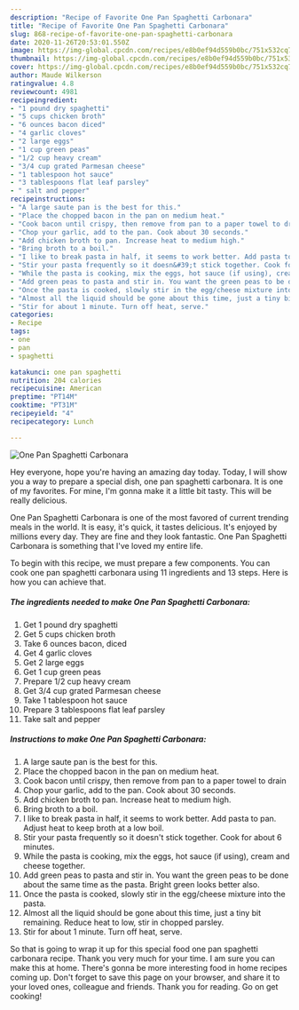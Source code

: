 ```yaml
---
description: "Recipe of Favorite One Pan Spaghetti Carbonara"
title: "Recipe of Favorite One Pan Spaghetti Carbonara"
slug: 868-recipe-of-favorite-one-pan-spaghetti-carbonara
date: 2020-11-26T20:53:01.550Z
image: https://img-global.cpcdn.com/recipes/e8b0ef94d559b0bc/751x532cq70/one-pan-spaghetti-carbonara-recipe-main-photo.jpg
thumbnail: https://img-global.cpcdn.com/recipes/e8b0ef94d559b0bc/751x532cq70/one-pan-spaghetti-carbonara-recipe-main-photo.jpg
cover: https://img-global.cpcdn.com/recipes/e8b0ef94d559b0bc/751x532cq70/one-pan-spaghetti-carbonara-recipe-main-photo.jpg
author: Maude Wilkerson
ratingvalue: 4.8
reviewcount: 4981
recipeingredient:
- "1 pound dry spaghetti"
- "5 cups chicken broth"
- "6 ounces bacon diced"
- "4 garlic cloves"
- "2 large eggs"
- "1 cup green peas"
- "1/2 cup heavy cream"
- "3/4 cup grated Parmesan cheese"
- "1 tablespoon hot sauce"
- "3 tablespoons flat leaf parsley"
- " salt and pepper"
recipeinstructions:
- "A large saute pan is the best for this."
- "Place the chopped bacon in the pan on medium heat."
- "Cook bacon until crispy, then remove from pan to a paper towel to drain"
- "Chop your garlic, add to the pan. Cook about 30 seconds."
- "Add chicken broth to pan. Increase heat to medium high."
- "Bring broth to a boil."
- "I like to break pasta in half, it seems to work better. Add pasta to pan. Adjust heat to keep broth at a low boil."
- "Stir your pasta frequently so it doesn&#39;t stick together. Cook for about 6 minutes."
- "While the pasta is cooking, mix the eggs, hot sauce (if using), cream and cheese together."
- "Add green peas to pasta and stir in. You want the green peas to be done about the same time as the pasta. Bright green looks better also."
- "Once the pasta is cooked, slowly stir in the egg/cheese mixture into the pasta."
- "Almost all the liquid should be gone about this time, just a tiny bit remaining. Reduce heat to low, stir in chopped parsley."
- "Stir for about 1 minute. Turn off heat, serve."
categories:
- Recipe
tags:
- one
- pan
- spaghetti

katakunci: one pan spaghetti 
nutrition: 204 calories
recipecuisine: American
preptime: "PT14M"
cooktime: "PT31M"
recipeyield: "4"
recipecategory: Lunch

---
```



![One Pan Spaghetti Carbonara](https://img-global.cpcdn.com/recipes/e8b0ef94d559b0bc/751x532cq70/one-pan-spaghetti-carbonara-recipe-main-photo.jpg)

Hey everyone, hope you're having an amazing day today. Today, I will show you a way to prepare a special dish, one pan spaghetti carbonara. It is one of my favorites. For mine, I'm gonna make it a little bit tasty. This will be really delicious.



One Pan Spaghetti Carbonara is one of the most favored of current trending meals in the world. It is easy, it's quick, it tastes delicious. It's enjoyed by millions every day. They are fine and they look fantastic. One Pan Spaghetti Carbonara is something that I've loved my entire life.


To begin with this recipe, we must prepare a few components. You can cook one pan spaghetti carbonara using 11 ingredients and 13 steps. Here is how you can achieve that.

<!--inarticleads1-->

##### The ingredients needed to make One Pan Spaghetti Carbonara:

1. Get 1 pound dry spaghetti
1. Get 5 cups chicken broth
1. Take 6 ounces bacon, diced
1. Get 4 garlic cloves
1. Get 2 large eggs
1. Get 1 cup green peas
1. Prepare 1/2 cup heavy cream
1. Get 3/4 cup grated Parmesan cheese
1. Take 1 tablespoon hot sauce
1. Prepare 3 tablespoons flat leaf parsley
1. Take  salt and pepper




<!--inarticleads2-->

##### Instructions to make One Pan Spaghetti Carbonara:

1. A large saute pan is the best for this.
1. Place the chopped bacon in the pan on medium heat.
1. Cook bacon until crispy, then remove from pan to a paper towel to drain
1. Chop your garlic, add to the pan. Cook about 30 seconds.
1. Add chicken broth to pan. Increase heat to medium high.
1. Bring broth to a boil.
1. I like to break pasta in half, it seems to work better. Add pasta to pan. Adjust heat to keep broth at a low boil.
1. Stir your pasta frequently so it doesn&#39;t stick together. Cook for about 6 minutes.
1. While the pasta is cooking, mix the eggs, hot sauce (if using), cream and cheese together.
1. Add green peas to pasta and stir in. You want the green peas to be done about the same time as the pasta. Bright green looks better also.
1. Once the pasta is cooked, slowly stir in the egg/cheese mixture into the pasta.
1. Almost all the liquid should be gone about this time, just a tiny bit remaining. Reduce heat to low, stir in chopped parsley.
1. Stir for about 1 minute. Turn off heat, serve.




So that is going to wrap it up for this special food one pan spaghetti carbonara recipe. Thank you very much for your time. I am sure you can make this at home. There's gonna be more interesting food in home recipes coming up. Don't forget to save this page on your browser, and share it to your loved ones, colleague and friends. Thank you for reading. Go on get cooking!
